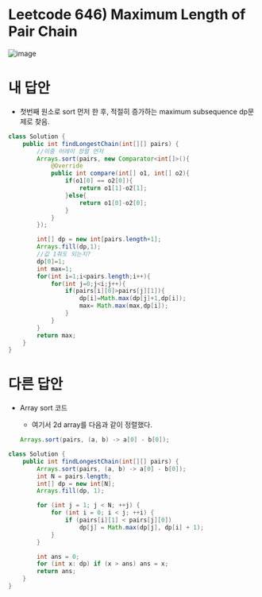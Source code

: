 # Leetcode 646) Maximum Length of Pair Chain

![image](https://user-images.githubusercontent.com/37058233/129816682-9e6a41d1-9233-4dfb-8436-508ea4501a41.png)

# 내 답안

- 첫번째 원소로 sort 먼저 한  후, 적절히 증가하는 maximum subsequence dp문제로 찾음.

```java
class Solution {
    public int findLongestChain(int[][] pairs) {
        //이중 어레이 정렬 먼저
        Arrays.sort(pairs, new Comparator<int[]>(){
            @Override
            public int compare(int[] o1, int[] o2){
                if(o1[0] == o2[0]){
                    return o1[1]-o2[1];
                }else{
                    return o1[0]-o2[0];
                }
            }
        });

        int[] dp = new int[pairs.length+1];
        Arrays.fill(dp,1);
        //값 1줘도 되는지?
        dp[0]=1;
        int max=1;
        for(int i=1;i<pairs.length;i++){
            for(int j=0;j<i;j++){
                if(pairs[i][0]>pairs[j][1]){
                    dp[i]=Math.max(dp[j]+1,dp[i]);
                    max= Math.max(max,dp[i]);
                }
            }
        }
        return max;
    }
}
```

# 다른 답안

- Array sort 코드

  - 여기서 2d array를 다음과 같이 정렬했다.

  ```java
  Arrays.sort(pairs, (a, b) -> a[0] - b[0]);
  ```

  

```java
class Solution {
    public int findLongestChain(int[][] pairs) {
        Arrays.sort(pairs, (a, b) -> a[0] - b[0]);
        int N = pairs.length;
        int[] dp = new int[N];
        Arrays.fill(dp, 1);

        for (int j = 1; j < N; ++j) {
            for (int i = 0; i < j; ++i) {
                if (pairs[i][1] < pairs[j][0])
                    dp[j] = Math.max(dp[j], dp[i] + 1);
            }
        }

        int ans = 0;
        for (int x: dp) if (x > ans) ans = x;
        return ans;
    }
}
```

